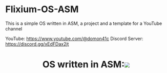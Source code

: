 # Flixium-OS-ASM
This is a simple OS written in ASM, a project and a template for a YouTube channel

YouTube: https://www.youtube.com/@domon41c
Discord Server: https://discord.gg/xEdFDax2jt

<h1 align="center"><b>OS written in ASM:</b><img src="https://media.discordapp.net/attachments/927171153213132840/1043679851690864672/assembly.png?width=546&height=543"></h1>

